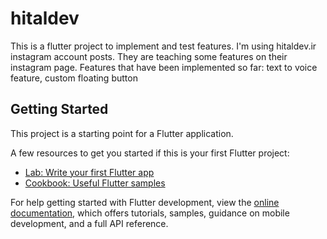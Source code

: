 # hitaldev

This is a flutter project to implement and test features. I'm using hitaldev.ir instagram account posts.
They are teaching some features on their instagram page.
Features that have been implemented so far: text to voice feature, custom floating button

## Getting Started

This project is a starting point for a Flutter application.

A few resources to get you started if this is your first Flutter project:

- [Lab: Write your first Flutter app](https://docs.flutter.dev/get-started/codelab)
- [Cookbook: Useful Flutter samples](https://docs.flutter.dev/cookbook)

For help getting started with Flutter development, view the
[online documentation](https://docs.flutter.dev/), which offers tutorials,
samples, guidance on mobile development, and a full API reference.

